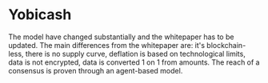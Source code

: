 # Yobicash #

The model have changed substantially and the whitepaper has to be updated. The main differences from the whitepaper are: it's blockchain-less, there is no supply curve, deflation is based on technological limits, data is not encrypted, data is converted 1 on 1 from amounts.
The reach of a consensus is proven through an agent-based model.
